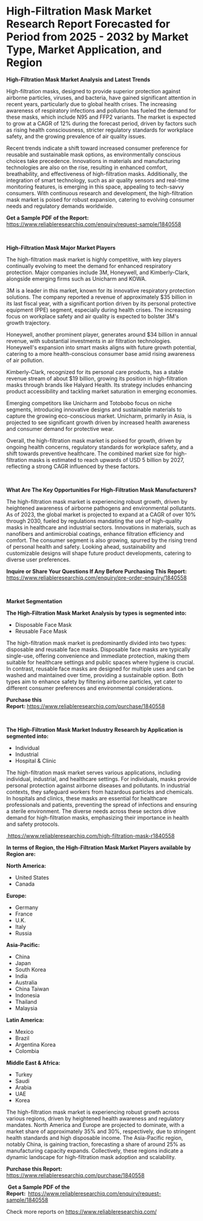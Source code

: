<p><h1>High-Filtration Mask Market Research Report Forecasted for Period from 2025 -  2032 by Market Type, Market Application, and Region</h1></p><p><strong>High-Filtration Mask Market Analysis and Latest Trends</strong></p>
<p><p>High-filtration masks, designed to provide superior protection against airborne particles, viruses, and bacteria, have gained significant attention in recent years, particularly due to global health crises. The increasing awareness of respiratory infections and pollution has fueled the demand for these masks, which include N95 and FFP2 variants. The market is expected to grow at a CAGR of 12% during the forecast period, driven by factors such as rising health consciousness, stricter regulatory standards for workplace safety, and the growing prevalence of air quality issues.</p><p>Recent trends indicate a shift toward increased consumer preference for reusable and sustainable mask options, as environmentally conscious choices take precedence. Innovations in materials and manufacturing technologies are also on the rise, resulting in enhanced comfort, breathability, and effectiveness of high-filtration masks. Additionally, the integration of smart technology, such as air quality sensors and real-time monitoring features, is emerging in this space, appealing to tech-savvy consumers. With continuous research and development, the high-filtration mask market is poised for robust expansion, catering to evolving consumer needs and regulatory demands worldwide.</p></p>
<p><strong>Get a Sample PDF of the Report:&nbsp;</strong> <a href="https://www.reliableresearchiq.com/enquiry/request-sample/1840558?utm_campaign=2117&utm_medium=2&utm_source=Github&utm_content=ia&utm_term=10022025&utm_id=high-filtration-mask">https://www.reliableresearchiq.com/enquiry/request-sample/1840558</a></p>
<p>&nbsp;</p>
<p><strong>High-Filtration Mask Major Market Players</strong></p>
<p><p>The high-filtration mask market is highly competitive, with key players continually evolving to meet the demand for enhanced respiratory protection. Major companies include 3M, Honeywell, and Kimberly-Clark, alongside emerging firms such as Unicharm and KOWA.</p><p>3M is a leader in this market, known for its innovative respiratory protection solutions. The company reported a revenue of approximately $35 billion in its last fiscal year, with a significant portion driven by its personal protective equipment (PPE) segment, especially during health crises. The increasing focus on workplace safety and air quality is expected to bolster 3M's growth trajectory.</p><p>Honeywell, another prominent player, generates around $34 billion in annual revenue, with substantial investments in air filtration technologies. Honeywell's expansion into smart masks aligns with future growth potential, catering to a more health-conscious consumer base amid rising awareness of air pollution.</p><p>Kimberly-Clark, recognized for its personal care products, has a stable revenue stream of about $19 billion, growing its position in high-filtration masks through brands like Halyard Health. Its strategy includes enhancing product accessibility and tackling market saturation in emerging economies.</p><p>Emerging competitors like Unicharm and Totobobo focus on niche segments, introducing innovative designs and sustainable materials to capture the growing eco-conscious market. Unicharm, primarily in Asia, is projected to see significant growth driven by increased health awareness and consumer demand for protective wear.</p><p>Overall, the high-filtration mask market is poised for growth, driven by ongoing health concerns, regulatory standards for workplace safety, and a shift towards preventive healthcare. The combined market size for high-filtration masks is estimated to reach upwards of USD 5 billion by 2027, reflecting a strong CAGR influenced by these factors.</p></p>
<p>&nbsp;</p>
<p><strong>What Are The Key Opportunities For High-Filtration Mask Manufacturers?</strong></p>
<p><p>The high-filtration mask market is experiencing robust growth, driven by heightened awareness of airborne pathogens and environmental pollutants. As of 2023, the global market is projected to expand at a CAGR of over 10% through 2030, fueled by regulations mandating the use of high-quality masks in healthcare and industrial sectors. Innovations in materials, such as nanofibers and antimicrobial coatings, enhance filtration efficiency and comfort. The consumer segment is also growing, spurred by the rising trend of personal health and safety. Looking ahead, sustainability and customizable designs will shape future product developments, catering to diverse user preferences.</p></p>
<p><strong>Inquire or Share Your Questions If Any Before Purchasing This Report:</strong> <a href="https://www.reliableresearchiq.com/enquiry/pre-order-enquiry/1840558?utm_campaign=2117&utm_medium=2&utm_source=Github&utm_content=ia&utm_term=10022025&utm_id=high-filtration-mask">https://www.reliableresearchiq.com/enquiry/pre-order-enquiry/1840558</a></p>
<p>&nbsp;</p>
<p><strong>Market Segmentation</strong></p>
<p><strong>The High-Filtration Mask Market Analysis by types is segmented into:</strong></p>
<p><ul><li>Disposable Face Mask</li><li>Reusable Face Mask</li></ul></p>
<p><p>The high-filtration mask market is predominantly divided into two types: disposable and reusable face masks. Disposable face masks are typically single-use, offering convenience and immediate protection, making them suitable for healthcare settings and public spaces where hygiene is crucial. In contrast, reusable face masks are designed for multiple uses and can be washed and maintained over time, providing a sustainable option. Both types aim to enhance safety by filtering airborne particles, yet cater to different consumer preferences and environmental considerations.</p></p>
<p><strong>Purchase this Report:&nbsp;</strong><a href="https://www.reliableresearchiq.com/purchase/1840558?utm_campaign=2117&utm_medium=2&utm_source=Github&utm_content=ia&utm_term=10022025&utm_id=high-filtration-mask">https://www.reliableresearchiq.com/purchase/1840558</a></p>
<p>&nbsp;</p>
<p><strong>The High-Filtration Mask Market Industry Research by Application is segmented into:</strong></p>
<p><ul><li>Individual</li><li>Industrial</li><li>Hospital & Clinic</li></ul></p>
<p><p>The high-filtration mask market serves various applications, including individual, industrial, and healthcare settings. For individuals, masks provide personal protection against airborne diseases and pollutants. In industrial contexts, they safeguard workers from hazardous particles and chemicals. In hospitals and clinics, these masks are essential for healthcare professionals and patients, preventing the spread of infections and ensuring a sterile environment. The diverse needs across these sectors drive demand for high-filtration masks, emphasizing their importance in health and safety protocols.</p></p>
<p><a href="https://www.reliableresearchiq.com/high-filtration-mask-r1840558?utm_campaign=2117&utm_medium=2&utm_source=Github&utm_content=ia&utm_term=10022025&utm_id=high-filtration-mask">&nbsp;https://www.reliableresearchiq.com/high-filtration-mask-r1840558</a></p>
<p><strong>In terms of Region, the High-Filtration Mask Market Players available by Region are:</strong></p>
<p>
    <p> <strong> North America: </strong>
        <ul>
            <li>United States</li>
            <li>Canada</li>
        </ul>
        </p> 
    <p> <strong> Europe: </strong>
        <ul>
            <li>Germany</li>
            <li>France</li>
            <li>U.K.</li>
            <li>Italy</li>
            <li>Russia</li>
        </ul>
        </p> 
    <p> <strong> Asia-Pacific: </strong>
        <ul>
            <li>China</li>
            <li>Japan</li>
            <li>South Korea</li>
            <li>India</li>
            <li>Australia</li>
            <li>China Taiwan</li>
            <li>Indonesia</li>
            <li>Thailand</li>
            <li>Malaysia</li>
        </ul>
        </p> 
    <p> <strong> Latin America: </strong>
        <ul>
            <li>Mexico</li>
            <li>Brazil</li>
            <li>Argentina Korea</li>
            <li>Colombia</li>
        </ul>
        </p> 
    <p> <strong> Middle East & Africa: </strong>
        <ul>
            <li>Turkey</li>
            <li>Saudi</li>
            <li>Arabia</li>
            <li>UAE</li>
            <li>Korea</li>
        </ul>
    </p>
    </p>
<p><p>The high-filtration mask market is experiencing robust growth across various regions, driven by heightened health awareness and regulatory mandates. North America and Europe are projected to dominate, with a market share of approximately 35% and 30%, respectively, due to stringent health standards and high disposable income. The Asia-Pacific region, notably China, is gaining traction, forecasting a share of around 25% as manufacturing capacity expands. Collectively, these regions indicate a dynamic landscape for high-filtration mask adoption and scalability.</p></p>
<p><strong>Purchase this Report: </strong><a href="https://www.reliableresearchiq.com/purchase/1840558?utm_campaign=2117&utm_medium=2&utm_source=Github&utm_content=ia&utm_term=10022025&utm_id=high-filtration-mask">https://www.reliableresearchiq.com/purchase/1840558</a></p>
<p>&nbsp;<strong>Get a Sample PDF of the Report:&nbsp;&nbsp;</strong><a href="https://www.reliableresearchiq.com/enquiry/request-sample/1840558?utm_campaign=2117&utm_medium=2&utm_source=Github&utm_content=ia&utm_term=10022025&utm_id=high-filtration-mask">https://www.reliableresearchiq.com/enquiry/request-sample/1840558</a></p>
<p><strong></strong></p>
<p>Check more reports on <a href="https://www.reliableresearchiq.com/?utm_campaign=2117&utm_medium=2&utm_source=Github&utm_content=ia&utm_term=10022025&utm_id=high-filtration-mask">https://www.reliableresearchiq.com/</a></p>